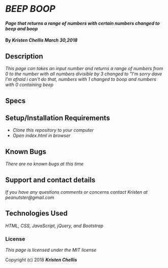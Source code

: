 # _BEEP BOOP_

#### _Page that returns a range of numbers with certain numbers changed to beep and boop_

#### By _**Kristen Chellis March 30,2018**_

## Description

_This page can takes an input number and returns a range of numbers from 0 to the number with all numbers divisible by 3 changed to "I'm sorry dave I'm afraid i can't do that, numbers with 1 changed to boop and numbers with 0 containing beep_

## Specs

## Setup/Installation Requirements

* _Clone this repository to your computer_
* _Open index.html in browser_


## Known Bugs

_There are no known bugs at this time_

## Support and contact details

_If you have any questions comments or concerns contact Kristen at peanutster@gmail.com_

## Technologies Used

_HTML, CSS, JavaScript, jQuery, and Bootstrap_

### License

*This page is licensed under the MIT license*

Copyright (c) 2018 **_Kristen Chellis_**
